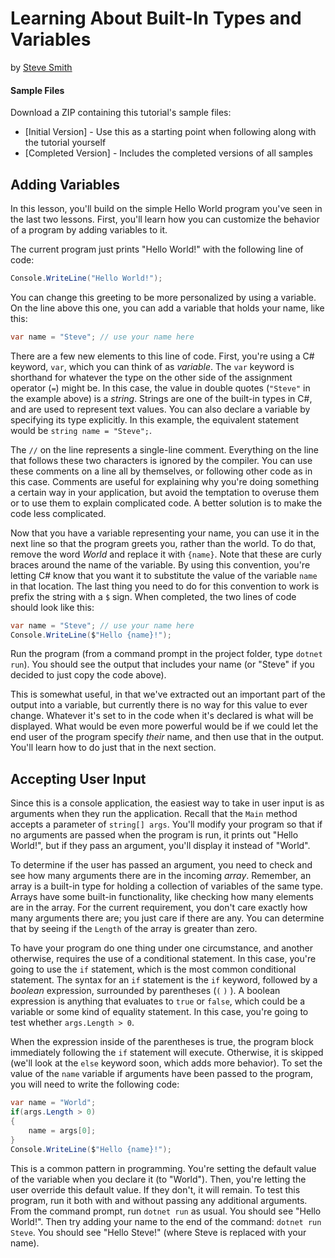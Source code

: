 # Learning About Built-In Types and Variables
by [Steve Smith](http://deviq.com/me/steve-smith)

#### Sample Files
Download a ZIP containing this tutorial's sample files:
- [Initial Version] - Use this as a starting point when following along with the tutorial yourself
- [Completed Version] - Includes the completed versions of all samples

## Adding Variables

In this lesson, you'll build on the simple Hello World program you've seen in the last two lessons. First, you'll learn how you can customize the behavior of a program by adding variables to it.

The current program just prints "Hello World!" with the following line of code:

```c#
Console.WriteLine("Hello World!");
```

You can change this greeting to be more personalized by using a variable. On the line above this one, you can add a variable that holds your name, like this:

```c#
var name = "Steve"; // use your name here
```

There are a few new elements to this line of code. First, you're using a C# keyword, ``var``, which you can think of as *variable*. The ``var`` keyword is shorthand for whatever the type on the other side of the assignment operator (``=``) might be. In this case, the value in double quotes (``"Steve"`` in the example above) is a *string*. Strings are one of the built-in types in C#, and are used to represent text values. You can also declare a variable by specifying its type explicitly. In this example, the equivalent statement would be ``string name = "Steve";``.

The ``//`` on the line represents a single-line comment. Everything on the line that follows these two characters is ignored by the compiler. You can use these comments on a line all by themselves, or following other code as in this case. Comments are useful for explaining why you're doing something a certain way in your application, but avoid the temptation to overuse them or to use them to explain complicated code. A better solution is to make the code less complicated.

Now that you have a variable representing your name, you can use it in the next line so that the program greets you, rather than the world. To do that, remove the word *World* and replace it with ``{name}``. Note that these are curly braces around the name of the variable. By using this convention, you're letting C# know that you want it to substitute the value of the variable ``name`` in that location. The last thing you need to do for this convention to work is prefix the string with a ``$`` sign. When completed, the two lines of code should look like this:

```c#
var name = "Steve"; // use your name here
Console.WriteLine($"Hello {name}!");
```

Run the program (from a command prompt in the project folder, type ``dotnet run``). You should see the output that includes your name (or "Steve" if you decided to just copy the code above).

This is somewhat useful, in that we've extracted out an important part of the output into a variable, but currently there is no way for this value to ever change. Whatever it's set to in the code when it's declared is what will be displayed. What would be even more powerful would be if we could let the end user of the program specify *their* name, and then use that in the output. You'll learn how to do just that in the next section.

## Accepting User Input

Since this is a console application, the easiest way to take in user input is as arguments when they run the application. Recall that the ``Main`` method accepts a parameter of ``string[] args``. You'll modify your program so that if no arguments are passed when the program is run, it prints out "Hello World!", but if they pass an argument, you'll display it instead of "World".

To determine if the user has passed an argument, you need to check and see how many arguments there are in the incoming *array*. Remember, an array is a built-in type for holding a collection of variables of the same type. Arrays have some built-in functionality, like checking how many elements are in the array. For the current requirement, you don't care exactly how many arguments there are; you just care if there are any. You can determine that by seeing if the ``Length`` of the array is greater than zero.

To have your program do one thing under one circumstance, and another otherwise, requires the use of a conditional statement. In this case, you're going to use the ``if`` statement, which is the most common conditional statement. The syntax for an ``if`` statement is the ``if`` keyword, followed by a *boolean* expression, surrounded by parentheses (``(`` ``)`` ). A boolean expression is anything that evaluates to ``true`` or ``false``, which could be a variable or some kind of equality statement. In this case, you're going to test whether ``args.Length > 0``.

When the expression inside of the parentheses is true, the program block immediately following the ``if`` statement will execute. Otherwise, it is skipped (we'll look at the ``else`` keyword soon, which adds more behavior). To set the value of the ``name`` variable if arguments have been passed to the program, you will need to write the following code:

```c#
var name = "World";
if(args.Length > 0)
{
    name = args[0];
}
Console.WriteLine($"Hello {name}!");
```

This is a common pattern in programming. You're setting the default value of the variable when you declare it (to "World"). Then, you're letting the user override this default value. If they don't, it will remain. To test this program, run it both with and without passing any additional arguments. From the command prompt, run ``dotnet run`` as usual. You should see "Hello World!". Then try adding your name to the end of the command: ``dotnet run Steve``. You should see "Hello Steve!" (where Steve is replaced with your name).